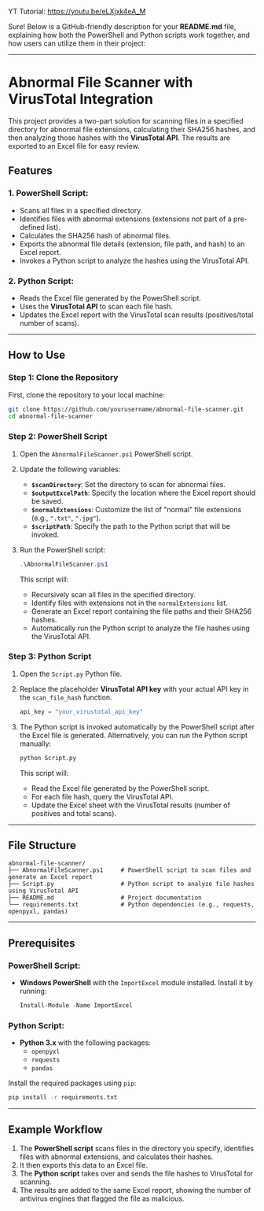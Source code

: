 YT Tutorial:
https://youtu.be/eLXjxk4eA_M

Sure! Below is a GitHub-friendly description for your **README.md** file, explaining how both the PowerShell and Python scripts work together, and how users can utilize them in their project:

---

# Abnormal File Scanner with VirusTotal Integration

This project provides a two-part solution for scanning files in a specified directory for abnormal file extensions, calculating their SHA256 hashes, and then analyzing those hashes with the **VirusTotal API**. The results are exported to an Excel file for easy review.

## Features

### 1. **PowerShell Script**:
- Scans all files in a specified directory.
- Identifies files with abnormal extensions (extensions not part of a pre-defined list).
- Calculates the SHA256 hash of abnormal files.
- Exports the abnormal file details (extension, file path, and hash) to an Excel report.
- Invokes a Python script to analyze the hashes using the VirusTotal API.

### 2. **Python Script**:
- Reads the Excel file generated by the PowerShell script.
- Uses the **VirusTotal API** to scan each file hash.
- Updates the Excel report with the VirusTotal scan results (positives/total number of scans).

---

## How to Use

### Step 1: Clone the Repository
First, clone the repository to your local machine:
```bash
git clone https://github.com/yourusername/abnormal-file-scanner.git
cd abnormal-file-scanner
```

### Step 2: PowerShell Script
1. Open the `AbnormalFileScanner.ps1` PowerShell script.
2. Update the following variables:
   - **`$scanDirectory`**: Set the directory to scan for abnormal files.
   - **`$outputExcelPath`**: Specify the location where the Excel report should be saved.
   - **`$normalExtensions`**: Customize the list of "normal" file extensions (e.g., `".txt"`, `".jpg"`).
   - **`$scriptPath`**: Specify the path to the Python script that will be invoked.

3. Run the PowerShell script:
   ```powershell
   .\AbnormalFileScanner.ps1
   ```
   This script will:
   - Recursively scan all files in the specified directory.
   - Identify files with extensions not in the `normalExtensions` list.
   - Generate an Excel report containing the file paths and their SHA256 hashes.
   - Automatically run the Python script to analyze the file hashes using the VirusTotal API.

### Step 3: Python Script
1. Open the `Script.py` Python file.
2. Replace the placeholder **VirusTotal API key** with your actual API key in the `scan_file_hash` function.
   ```python
   api_key = "your_virustotal_api_key"
   ```

3. The Python script is invoked automatically by the PowerShell script after the Excel file is generated. Alternatively, you can run the Python script manually:
   ```bash
   python Script.py
   ```
   This script will:
   - Read the Excel file generated by the PowerShell script.
   - For each file hash, query the VirusTotal API.
   - Update the Excel sheet with the VirusTotal results (number of positives and total scans).

---

## File Structure

```
abnormal-file-scanner/
├── AbnormalFileScanner.ps1     # PowerShell script to scan files and generate an Excel report
├── Script.py                   # Python script to analyze file hashes using VirusTotal API
├── README.md                   # Project documentation
└── requirements.txt            # Python dependencies (e.g., requests, openpyxl, pandas)
```

---

## Prerequisites

### PowerShell Script:
- **Windows PowerShell** with the `ImportExcel` module installed. Install it by running:
  ```powershell
  Install-Module -Name ImportExcel
  ```

### Python Script:
- **Python 3.x** with the following packages:
  - `openpyxl`
  - `requests`
  - `pandas`

Install the required packages using `pip`:
```bash
pip install -r requirements.txt
```

---

## Example Workflow

1. The **PowerShell script** scans files in the directory you specify, identifies files with abnormal extensions, and calculates their hashes.
2. It then exports this data to an Excel file.
3. The **Python script** takes over and sends the file hashes to VirusTotal for scanning.
4. The results are added to the same Excel report, showing the number of antivirus engines that flagged the file as malicious.
